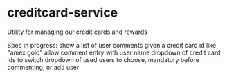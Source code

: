 creditcard-service
==================

Utility for managing our credit cards and rewards

Spec in progress:
show a list of user comments given a credit card id like "amex gold"
allow comment entry with user name
dropdown of credit card ids to switch
dropdown of used users to choose, mandatory before commenting, or add user

